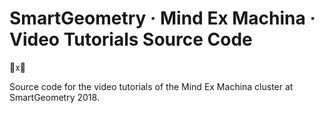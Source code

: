 # SmartGeometry · Mind Ex Machina · Video Tutorials Source Code

🧠x🤖

Source code for the video tutorials of the Mind Ex Machina cluster at SmartGeometry 2018.
